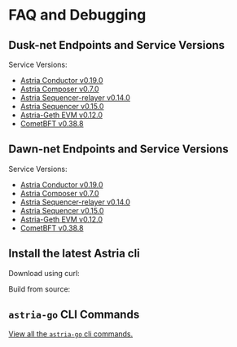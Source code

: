 # FAQ and Debugging

## Dusk-net Endpoints and Service Versions

<!--@include: ./../components/_remote-dusk-endpoints.md-->

Service Versions:

- [Astria Conductor v0.19.0](https://github.com/astriaorg/astria/releases/tag/conductor-v0.19.0)
- [Astria Composer v0.7.0](https://github.com/astriaorg/astria/releases/tag/composer-v0.7.0)
- [Astria Sequencer-relayer v0.14.0](https://github.com/astriaorg/astria/releases/tag/sequencer-relayer-v0.14.0)
- [Astria Sequencer v0.15.0](https://github.com/astriaorg/astria/releases/tag/sequencer-v0.15.0)
- [Astria-Geth EVM v0.12.0](https://github.com/astriaorg/astria-geth/releases/tag/v0.12.0)
- [CometBFT v0.38.8](https://github.com/cometbft/cometbft/releases/tag/v0.38.8)

## Dawn-net Endpoints and Service Versions

<!--@include: ./../components/_remote-dawn-endpoints.md-->

Service Versions:

- [Astria Conductor v0.19.0](https://github.com/astriaorg/astria/releases/tag/conductor-v0.19.0)
- [Astria Composer v0.7.0](https://github.com/astriaorg/astria/releases/tag/composer-v0.7.0)
- [Astria Sequencer-relayer v0.14.0](https://github.com/astriaorg/astria/releases/tag/sequencer-relayer-v0.14.0)
- [Astria Sequencer v0.15.0](https://github.com/astriaorg/astria/releases/tag/sequencer-v0.15.0)
- [Astria-Geth EVM v0.12.0](https://github.com/astriaorg/astria-geth/releases/tag/v0.12.0)
- [CometBFT v0.38.8](https://github.com/cometbft/cometbft/releases/tag/v0.38.8)

## Install the latest Astria cli

Download using curl:

<!--@include: ../components/_astria-go-cli-install.md-->

Build from source:

<!--@include: ../components/_astria-go-cli-build-from-source.md-->

## `astria-go` CLI Commands

[View all the `astria-go` cli commands.](../developer/references/astria-go/cli-commands.md)
